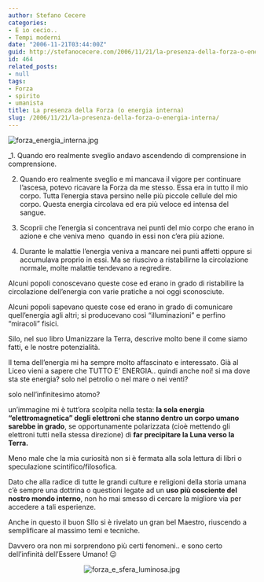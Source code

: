 ```yaml
---
author: Stefano Cecere
categories:
- E io cecio..
- Tempi moderni
date: "2006-11-21T03:44:00Z"
guid: http://stefanocecere.com/2006/11/21/la-presenza-della-forza-o-energia-interna/
id: 464
related_posts:
- null
tags:
- Forza
- spirito
- umanista
title: La presenza della Forza (o energia interna)
slug: /2006/11/21/la-presenza-della-forza-o-energia-interna/
---
```


<img alt="forza_energia_interna.jpg" id="image462" src="http://stefanocecere.com/wp-content/uploads/sites/3/2006/11/forza_energia_interna.jpg" />

_1. Quando ero realmente sveglio andavo ascendendo di comprensione in comprensione.</p> 

2. Quando ero realmente sveglio e mi mancava il vigore per continuare l&#8217;ascesa, potevo ricavare la Forza da me stesso. Essa era in tutto il mio corpo. Tutta l&#8217;energia stava persino nelle più piccole cellule del mio corpo. Questa energia circolava ed era più veloce ed intensa del sangue.

3. Scoprii che l&#8217;energia si concentrava nei punti del mio corpo che erano in azione e che veniva meno  quando in essi non c&#8217;era più azione.

4. Durante le malattie l&#8217;energia veniva a mancare nei punti affetti oppure si accumulava proprio in essi. Ma se riuscivo a ristabilirne la circolazione normale, molte malattie tendevano a regredire.

Alcuni popoli conoscevano queste cose ed erano in grado di ristabilire la circolazione dell&#8217;energia con varie pratiche a noi oggi sconosciute.

Alcuni popoli sapevano queste cose ed erano in grado di comunicare quell&#8217;energia agli altri; si producevano così &#8220;illuminazioni&#8221; e perfino &#8220;miracoli&#8221; fisici.</em>

Silo, nel suo libro Umanizzare la Terra, descrive molto bene il come siamo fatti, e le nostre potenzialità.
  
Il tema dell&#8217;energia mi ha sempre molto affascinato e interessato. Già al Liceo vieni a sapere che TUTTO E&#8217; ENERGIA.. quindi anche noi! si ma dove sta ste energia? solo nel petrolio o nel mare o nei venti?

solo nell&#8217;infinitesimo atomo?

un&#8217;immagine mi è tutt&#8217;ora scolpita nella testa: **la sola energia &#8220;elettromagnetica&#8221; degli elettroni che stanno dentro un corpo umano sarebbe in grado**, se opportunamente polarizzata (cioè mettendo gli elettroni tutti nella stessa direzione) di **far precipitare la Luna verso la Terra.**

Meno male che la mia curiosità non si è fermata alla sola lettura di libri o speculazione scintifico/filosofica.

Dato che alla radice di tutte le grandi culture e religioni della storia umana c&#8217;è sempre una dottrina o questioni legate ad un **uso più cosciente del nostro mondo interno**, non ho mai smesso di cercare la migliore via per accedere a tali esperienze.

Anche in questo il buon SIlo si è rivelato un gran bel Maestro, riuscendo a semplificare al massimo temi e tecniche.

Davvero ora non mi sorprendono più certi fenomeni.. e sono certo dell&#8217;infinità dell&#8217;Essere Umano! 😉

<div style="text-align: center">
  <img alt="forza_e_sfera_luminosa.jpg" id="image463" src="http://stefanocecere.com/wp-content/uploads/sites/3/2006/11/forza_e_sfera_luminosa.jpg" />
</div>